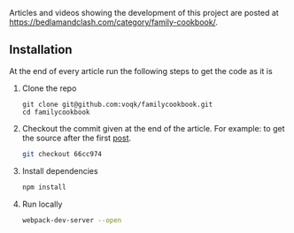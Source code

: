 Articles and videos showing the development of this project are posted at https://bedlamandclash.com/category/family-cookbook/.

## Installation

At the end of every article run the following steps to get the code as it is

1. Clone the repo

    ```
    git clone git@github.com:voqk/familycookbook.git
    cd familycookbook
    ```

2. Checkout the commit given at the end of the article. For example: to get the source after the first [post](https://bedlamandclash.com/2017/05/18/building-a-web-app-the-family-cookbook/).

    ```bash
    git checkout 66cc974
    ```

2. Install dependencies

    ```bash
    npm install
    ```

3. Run locally

    ```bash
    webpack-dev-server --open
    ```